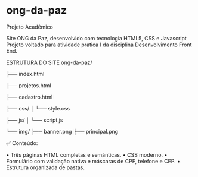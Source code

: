 # ong-da-paz



Projeto Acadêmico

Site ONG da Paz, desenvolvido com tecnologia HTML5, CSS e Javascript
Projeto voltado para atividade pratica I da disciplina Desenvolvimento Front End.

ESTRUTURA DO SITE
ong-da-paz/

├── index.html

├── projetos.html

├── cadastro.html

├── css/
│   └── style.css

├── js/
│   └── script.js

└── img/
    ├── banner.png
    ├── principal.png

✅ Conteúdo:

• Três páginas HTML completas e semânticas.
• CSS moderno.
• Formulário com validação nativa e máscaras de CPF, telefone e CEP.
• Estrutura organizada de pastas.
